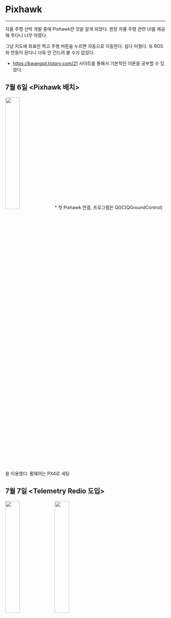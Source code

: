 # Pixhawk
----------------------------------
자율 주행 선박 개발 중에 Pixhawk란 것을 알게 되었다. 젠장 자율 주행 관련 UI를 제공해 주다니 너무 어렸다.

그냥 지도에 좌표만 찍고 주행 버튼을 누르면 자동으로 이동한다. 쉽다 미쳤다. 또 ROS와 연동이 된다니 더욱 안 건드려 볼 수가 없었다.

* https://kwangpil.tistory.com/21 사이트를 통해서 기본적인 이론을 공부할 수 있었다.

## 7월 6일 <Pixhawk 배치>
<img src = "https://user-images.githubusercontent.com/48241432/129684199-6522dbb7-570b-4bff-a21c-0d0bf493080b.jpg" width="30%" height="height 30%">
* 첫 Pixhawk 연결, 프로그램은 QGC(QGroundControl)을 이용했다. 펌웨어는 PX4로 세팅

## 7월 7일 <Telemetry Redio 도입>
<img src = "https://user-images.githubusercontent.com/48241432/129687626-d9aeefb2-3d57-437a-9782-8042ecaf255d.jpg" width="30%" height="height 30%">
<img src = "https://user-images.githubusercontent.com/48241432/129687751-fe62d212-c01c-4d4a-a71d-44a665f2322b.jpg" width="30%" height="height 30%">
